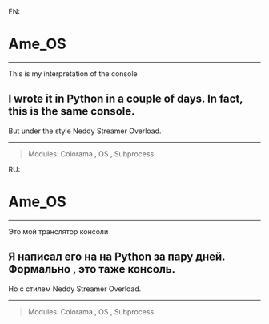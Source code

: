EN: 
# Ame_OS
___________________________________________
This is my interpretation of the console

## I wrote it **in Python** in a couple of days. In fact, this is the same console.
But under the style Neddy Streamer Overload.

_________________________________________
> Modules: Colorama , OS , Subprocess

RU:
# Ame_OS
___________________________________________
Это мой транслятор консоли

## Я написал его на **на Python** за пару дней. Формально , это таже консоль.
Но с стилем Neddy Streamer Overload.

_________________________________________
> Modules: Colorama , OS , Subprocess 
